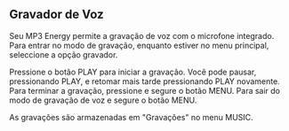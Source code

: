 ﻿## Gravador de Voz 

Seu MP3 Energy permite a gravação de voz com o microfone integrado. Para entrar no modo de gravação, enquanto estiver no menu principal, seleccione a opção gravador. 

Pressione o botão PLAY para iniciar a gravação. Você pode pausar, pressionando PLAY, e retomar mais tarde pressionando PLAY novamente. Para terminar a gravação, pressione e segure o botão MENU. Para sair do modo de gravação de voz e segure o botão MENU. 

As gravações são armazenadas em "Gravações" no menu MUSIC. 
